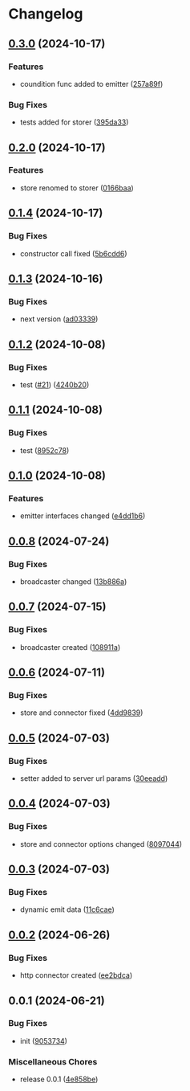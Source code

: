 # Changelog

## [0.3.0](https://github.com/ksv90/decorators/compare/v0.2.0...v0.3.0) (2024-10-17)


### Features

* coundition func added to emitter ([257a89f](https://github.com/ksv90/decorators/commit/257a89f675c4606e6c636b36a7bcd6200ef01dd2))


### Bug Fixes

* tests added for storer ([395da33](https://github.com/ksv90/decorators/commit/395da337425083fdc2565f280294b20c8918f833))

## [0.2.0](https://github.com/ksv90/decorators/compare/v0.1.4...v0.2.0) (2024-10-17)


### Features

* store renomed to storer ([0166baa](https://github.com/ksv90/decorators/commit/0166baa314578556a066d0c604350750283dc563))

## [0.1.4](https://github.com/ksv90/decorators/compare/v0.1.3...v0.1.4) (2024-10-17)


### Bug Fixes

* constructor call fixed ([5b6cdd6](https://github.com/ksv90/decorators/commit/5b6cdd6a922bc5c8d34fcb27011156074d038390))

## [0.1.3](https://github.com/ksv90/decorators/compare/v0.1.2...v0.1.3) (2024-10-16)


### Bug Fixes

* next version ([ad03339](https://github.com/ksv90/decorators/commit/ad0333949127dd8de6495a8b055dc2c66dfd6309))

## [0.1.2](https://github.com/ksv90/decorators/compare/v0.1.1...v0.1.2) (2024-10-08)


### Bug Fixes

* test ([#21](https://github.com/ksv90/decorators/issues/21)) ([4240b20](https://github.com/ksv90/decorators/commit/4240b20e3b79f92a07261a4dc69770b337cfbdbd))

## [0.1.1](https://github.com/ksv90/decorators/compare/v0.1.0...v0.1.1) (2024-10-08)


### Bug Fixes

* test ([8952c78](https://github.com/ksv90/decorators/commit/8952c7878ea45cabeb4074f0e445d388f7a169d7))

## [0.1.0](https://github.com/ksv90/decorators/compare/v0.0.8...v0.1.0) (2024-10-08)


### Features

* emitter interfaces changed ([e4dd1b6](https://github.com/ksv90/decorators/commit/e4dd1b69d3a99817230221e729739667467e5634))

## [0.0.8](https://github.com/ksv90/decorators/compare/v0.0.7...v0.0.8) (2024-07-24)


### Bug Fixes

* broadcaster changed ([13b886a](https://github.com/ksv90/decorators/commit/13b886a13d4d41e889a0487f7cfbfec7b8d7be01))

## [0.0.7](https://github.com/ksv90/decorators/compare/v0.0.6...v0.0.7) (2024-07-15)


### Bug Fixes

* broadcaster created ([108911a](https://github.com/ksv90/decorators/commit/108911a5ea0070bff65537b35c8543d567d5109e))

## [0.0.6](https://github.com/ksv90/decorators/compare/v0.0.5...v0.0.6) (2024-07-11)


### Bug Fixes

* store and connector fixed ([4dd9839](https://github.com/ksv90/decorators/commit/4dd9839d548c837e68b4f74928f6b39c5c5a5cf1))

## [0.0.5](https://github.com/ksv90/decorators/compare/v0.0.4...v0.0.5) (2024-07-03)


### Bug Fixes

* setter added to server url params ([30eeadd](https://github.com/ksv90/decorators/commit/30eeaddf20c46b026fb6d9b87b3d03eb53de0da3))

## [0.0.4](https://github.com/ksv90/decorators/compare/v0.0.3...v0.0.4) (2024-07-03)


### Bug Fixes

* store and connector options changed ([8097044](https://github.com/ksv90/decorators/commit/809704443935e3a4964ea21447d23908cc9ae614))

## [0.0.3](https://github.com/ksv90/decorators/compare/v0.0.2...v0.0.3) (2024-07-03)


### Bug Fixes

* dynamic emit data ([11c6cae](https://github.com/ksv90/decorators/commit/11c6cae92ca194b52e7a97f0b3d623a3d38790ed))

## [0.0.2](https://github.com/ksv90/decorators/compare/v0.0.1...v0.0.2) (2024-06-26)


### Bug Fixes

* http connector created ([ee2bdca](https://github.com/ksv90/decorators/commit/ee2bdca5af63e652093526c00654c7ed095a77c7))

## 0.0.1 (2024-06-21)


### Bug Fixes

* init ([9053734](https://github.com/ksv90/decorators/commit/9053734e339c718ede11f9208069b8105ca9f5ad))


### Miscellaneous Chores

* release 0.0.1 ([4e858be](https://github.com/ksv90/decorators/commit/4e858be0f7b1641bcd8c0488819e3b249fb9171c))
